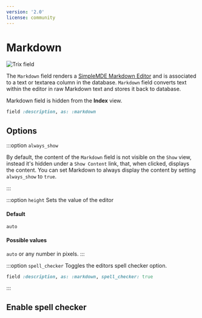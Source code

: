 ```yaml
---
version: '2.0'
license: community
---
```


# Markdown

<img :src="('/assets/img/fields/markdown.jpg')" alt="Trix field" class="border mb-4" />

The `Markdown` field renders a [SimpleMDE Markdown Editor](https://simplemde.com/) and is associated to a text or textarea column in the database.
`Markdown` field converts text within the editor in raw Markdown text and stores it back to database.

Markdown field is hidden from the **Index** view.


```ruby
field :description, as: :markdown
```

## Options

:::option `always_show`

By default, the content of the `Markdown` field is not visible on the `Show` view, instead it's hidden under a `Show Content` link, that, when clicked, displays the content. You can set Markdown to always display the content by setting `always_show` to `true`.

<!-- @include: ./../common/default_boolean_false.md-->
:::

:::option `height`
Sets the value of the editor

#### Default

`auto`


#### Possible values

`auto` or any number in pixels.
:::

:::option `spell_checker`
Toggles the editors spell checker option.

```ruby
field :description, as: :markdown, spell_checker: true
```

<!-- @include: ./../common/default_boolean_false.md-->
:::

## Enable spell checker
